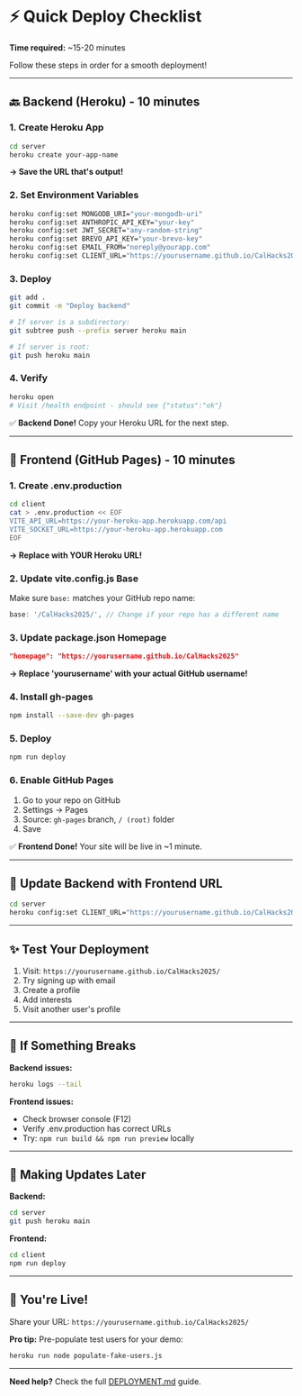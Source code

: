 # ⚡ Quick Deploy Checklist

**Time required:** ~15-20 minutes

Follow these steps in order for a smooth deployment!

---

## 🔙 Backend (Heroku) - 10 minutes

### 1. Create Heroku App
```bash
cd server
heroku create your-app-name
```
**→ Save the URL that's output!**

### 2. Set Environment Variables
```bash
heroku config:set MONGODB_URI="your-mongodb-uri"
heroku config:set ANTHROPIC_API_KEY="your-key"
heroku config:set JWT_SECRET="any-random-string"
heroku config:set BREVO_API_KEY="your-brevo-key"
heroku config:set EMAIL_FROM="noreply@yourapp.com"
heroku config:set CLIENT_URL="https://yourusername.github.io/CalHacks2025"
```

### 3. Deploy
```bash
git add .
git commit -m "Deploy backend"

# If server is a subdirectory:
git subtree push --prefix server heroku main

# If server is root:
git push heroku main
```

### 4. Verify
```bash
heroku open
# Visit /health endpoint - should see {"status":"ok"}
```

✅ **Backend Done!** Copy your Heroku URL for the next step.

---

## 🎨 Frontend (GitHub Pages) - 10 minutes

### 1. Create .env.production
```bash
cd client
cat > .env.production << EOF
VITE_API_URL=https://your-heroku-app.herokuapp.com/api
VITE_SOCKET_URL=https://your-heroku-app.herokuapp.com
EOF
```
**→ Replace with YOUR Heroku URL!**

### 2. Update vite.config.js Base
Make sure `base:` matches your GitHub repo name:
```javascript
base: '/CalHacks2025/', // Change if your repo has a different name
```

### 3. Update package.json Homepage
```json
"homepage": "https://yourusername.github.io/CalHacks2025"
```
**→ Replace 'yourusername' with your actual GitHub username!**

### 4. Install gh-pages
```bash
npm install --save-dev gh-pages
```

### 5. Deploy
```bash
npm run deploy
```

### 6. Enable GitHub Pages
1. Go to your repo on GitHub
2. Settings → Pages
3. Source: `gh-pages` branch, `/ (root)` folder
4. Save

✅ **Frontend Done!** Your site will be live in ~1 minute.

---

## 🔄 Update Backend with Frontend URL

```bash
cd server
heroku config:set CLIENT_URL="https://yourusername.github.io/CalHacks2025"
```

---

## ✨ Test Your Deployment

1. Visit: `https://yourusername.github.io/CalHacks2025/`
2. Try signing up with email
3. Create a profile
4. Add interests
5. Visit another user's profile

---

## 🐛 If Something Breaks

**Backend issues:**
```bash
heroku logs --tail
```

**Frontend issues:**
- Check browser console (F12)
- Verify .env.production has correct URLs
- Try: `npm run build && npm run preview` locally

---

## 🔄 Making Updates Later

**Backend:**
```bash
cd server
git push heroku main
```

**Frontend:**
```bash
cd client
npm run deploy
```

---

## 🎉 You're Live!

Share your URL: `https://yourusername.github.io/CalHacks2025/`

**Pro tip:** Pre-populate test users for your demo:
```bash
heroku run node populate-fake-users.js
```

---

**Need help?** Check the full [DEPLOYMENT.md](./DEPLOYMENT.md) guide.
